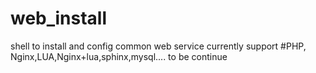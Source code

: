 # web_install
shell to install and config common web service 
currently support
#PHP, Nginx,LUA,Nginx+lua,sphinx,mysql....
to be continue

